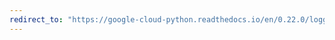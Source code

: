 ```yaml
---
redirect_to: "https://google-cloud-python.readthedocs.io/en/0.22.0/logging-transports-base.html"
---
```

